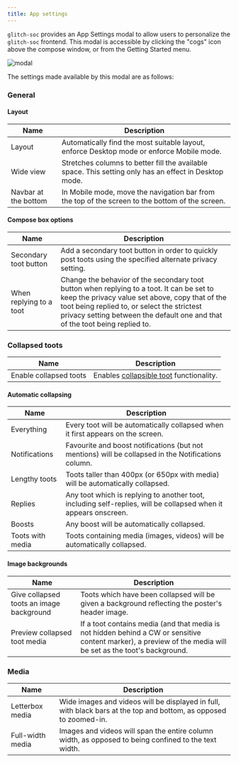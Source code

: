 ```yaml
---
title: App settings
---
```


`glitch-soc` provides an App Settings modal to allow users to personalize the `glitch-soc` frontend.
This modal is accessible by clicking the "cogs" icon above the compose window, or from the Getting Started menu.

![modal](modal.png)

The settings made available by this modal are as follows:

###  General

#### Layout

| Name | Description |
| ---- | ----------- |
| Layout | Automatically find the most suitable layout, enforce Desktop mode or enforce Mobile mode. |
| Wide view | Stretches columns to better fill the available space. This setting only has an effect in Desktop mode. |
| Navbar at the bottom | In Mobile mode, move the navigation bar from the top of the screen to the bottom of the screen. |

#### Compose box options

| Name | Description |
| ---- | ----------- |
| Secondary toot button | Add a secondary toot button in order to quickly post toots using the specified alternate privacy setting. |
| When replying to a toot | Change the behavior of the secondary toot button when replying to a toot. It can be set to keep the privacy value set above, copy that of the toot being replied to, or select the strictest privacy setting between the default one and that of the toot being replied to. |

###  Collapsed toots

| Name | Description |
| ---- | ----------- |
| Enable collapsed toots | Enables [collapsible toot](../collapsible-toots/) functionality. |

####  Automatic collapsing

| Name | Description |
| ---- | ----------- |
| Everything | Every toot will be automatically collapsed when it first appears on the screen. |
| Notifications | Favourite and boost notifications (but not mentions) will be collapsed in the Notifications column. |
| Lengthy toots | Toots taller than 400px (or 650px with media) will be automatically collapsed. |
| Replies | Any toot which is replying to another toot, including self-replies, will be collapsed when it appears onscreen. |
| Boosts | Any boost will be automatically collapsed. |
| Toots with media | Toots containing media (images, videos) will be automatically collapsed. |

####  Image backgrounds

| Name | Description |
| ---- | ----------- |
| Give collapsed toots an image background | Toots which have been collapsed will be given a background reflecting the poster's header image. |
| Preview collapsed toot media | If a toot contains media (and that media is not hidden behind a CW or sensitive content marker), a preview of the media will be set as the toot's background. |

###  Media


| Name | Description |
| ---- | ----------- |
| Letterbox media | Wide images and videos will be displayed in full, with black bars at the top and bottom, as opposed to zoomed-in. |
| Full-width media | Images and videos will span the entire column width, as opposed to being confined to the text width. |
